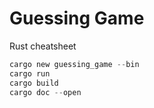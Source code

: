 Guessing Game
==============

Rust cheatsheet

```rust
cargo new guessing_game --bin
cargo run
cargo build
cargo doc --open
```
